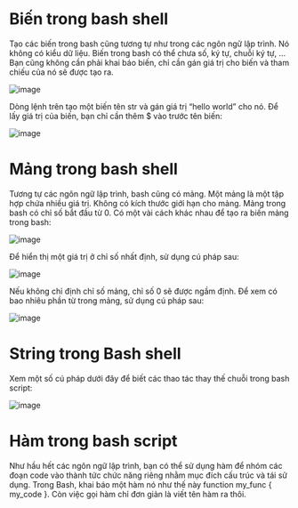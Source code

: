# Biến trong bash shell
Tạo các biến trong bash cũng tương tự như trong các ngôn ngữ lập trình. Nó không có kiểu dữ liệu. Biến trong bash có thể chưa số, ký tự, chuỗi ký tự, … Bạn cũng không cần phải khai báo biến, chỉ cần gán giá trị cho biến và tham chiếu của nó sẽ được tạo ra.

![image](https://user-images.githubusercontent.com/111716161/188346882-ae36090f-606a-4856-8651-ce8bb1f99cc4.png)

Dòng lệnh trên tạo một biến tên str và gán giá trị “hello world” cho nó. Để lấy giá trị của biến, bạn chỉ cần thêm $ vào trước tên biến:

![image](https://user-images.githubusercontent.com/111716161/188347038-6f6a3d03-ae76-4841-ba0a-abf93ca98c41.png)

# Mảng trong bash shell
Tương tự các ngôn ngữ lập trình, bash cũng có mảng. Một mảng là một tập hợp chứa nhiều giá trị. Không có kích thước giới hạn cho mảng. Mảng trong bash có chỉ số bắt đầu từ 0. Có một vài cách khác nhau để tạo ra biến mảng trong bash:

![image](https://user-images.githubusercontent.com/111716161/188347166-400798fd-7eac-4cd4-a4e2-13846abba4fd.png)

Để hiển thị một giá trị ở chỉ số nhất định, sử dụng cú pháp sau:

![image](https://user-images.githubusercontent.com/111716161/188347314-c89d0abb-a497-4923-8e16-260e48784184.png)

Nếu không chỉ định chỉ số mảng, chỉ số 0 sẽ được ngầm định. Để xem có bao nhiêu phần từ trong mảng, sử dụng cú pháp sau:

![image](https://user-images.githubusercontent.com/111716161/188347612-f9fb8e7d-babf-4c8c-bd98-0abce1902821.png)


# String trong Bash shell
Xem một số cú pháp dưới đây để biết các thao tác thay thế chuỗi trong bash script:

![image](https://user-images.githubusercontent.com/111716161/188348044-3a670a61-630d-4a9e-b53e-38741e1afe27.png)

# Hàm trong bash script
Như hầu hết các ngôn ngữ lập trình, bạn có thể sử dụng hàm để nhóm các đoạn code vào thành tức chức năng riêng nhằm mục đích cấu trúc và tái sử dụng. Trong Bash, khai báo một hàm nó như thế này function my_func { my_code }. Còn việc gọi hàm chỉ đơn giản là viết tên hàm ra thôi.
